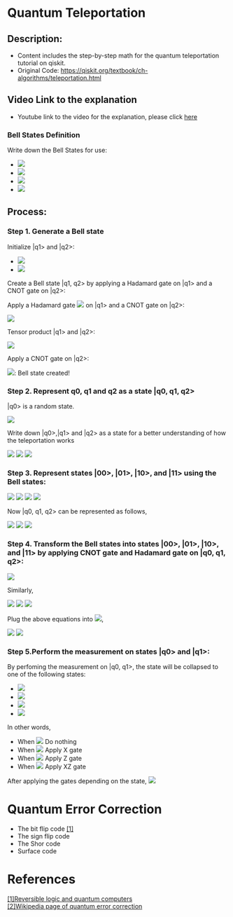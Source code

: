
# Quantum Teleportation

## Description: 
- Content includes the step-by-step math for the quantum teleportation tutorial on qiskit. 
- Original Code: https://qiskit.org/textbook/ch-algorithms/teleportation.html


## Video Link to the explanation
- Youtube link to the video for the explanation, please click [here](https://www.youtube.com/watch?v=cEhMuMWtThU&t=26s)

### Bell States Definition
Write down the Bell States for use:
- <img src="https://render.githubusercontent.com/render/math?math=\left|\Psi^{%2B}\right\rangle =\frac{1}{\sqrt{2}}\left(\left|11\right\rangle %2B \left|00\right\rangle \right)">
- <img src="https://render.githubusercontent.com/render/math?math=\left|\Phi^{%2B}\right\rangle =\frac{1}{\sqrt{2}}\left(\left|10\right\rangle %2B\left|01\right\rangle \right)">
- <img src="https://render.githubusercontent.com/render/math?math=\left|\Psi^{-}\right\rangle =\frac{1}{\sqrt{2}}\left(\left|11\right\rangle -\left|00\right\rangle \right)">
- <img src="https://render.githubusercontent.com/render/math?math=\left|\Phi^{-}\right\rangle =\frac{1}{\sqrt{2}}\left(\left|10\right\rangle -\left|01\right\rangle \right)">

## Process:

### Step 1. Generate a Bell state

Initialize |q1> and |q2>:

- <img src="https://render.githubusercontent.com/render/math?math=\left|q_{1}\right\rangle =\left|0\right\rangle">
- <img src="https://render.githubusercontent.com/render/math?math=\left|q_{2}\right\rangle =\left|0\right\rangle">

Create a Bell state |q1, q2> by applying a Hadamard gate on |q1> and a CNOT gate on |q2>:

Apply a Hadamard gate 
<img src="https://render.githubusercontent.com/render/math?math=H">
on |q1> and a CNOT gate on |q2>:

<img src="https://render.githubusercontent.com/render/math?math=H\left|q_{1}\right\rangle =\frac{1}{\sqrt{2}}\left(\left|1\right\rangle %2B\left|0\right\rangle \right)">

Tensor product |q1>  and |q2>:

<img src="https://render.githubusercontent.com/render/math?math=\left|q_{1}\right\rangle \otimes\left|q_{2}\right\rangle =\frac{1}{\sqrt{2}}\left[\left(\left|1\right\rangle %2B\left|0\right\rangle \right)\otimes\left|0\right\rangle \right]=\frac{1}{\sqrt{2}}\left(\left|10\right\rangle %2B\left|00\right\rangle \right)">

Apply a CNOT gate on |q2>:


<img src="https://render.githubusercontent.com/render/math?math=\left|q\right\rangle =CNOT_{12}\left|q_{1}\right\rangle \otimes\left|q_{2}\right\rangle =\frac{1}{\sqrt{2}}\left(\left|00\right\rangle %2B\left|11\right\rangle \right) ">: Bell state created!
 
 
### Step 2. Represent q0, q1 and q2 as a state |q0, q1, q2>

|q0>  is a random state.


<img src="https://render.githubusercontent.com/render/math?math=\left|q_{0}\right\rangle =\alpha\left|0\right\rangle %2B\beta\left|1\right\rangle ">

Write down |q0>,|q1> and |q2> as a state for a better understanding of how the teleportation works


<img src="https://render.githubusercontent.com/render/math?math=\left|q_{0},q_{1},q_{2}\right\rangle =\left|q_{0}\right\rangle \otimes\left|q_{1},q_{2}\right\rangle =\left(\alpha\left|0\right\rangle %2B \beta\left|1\right\rangle \right)\otimes\frac{1}{\sqrt{2}}\left(\left|11\right\rangle %2B \left|00\right\rangle \right) ">


<img src="https://render.githubusercontent.com/render/math?math==\frac{1}{\sqrt{2}}\left(\alpha\left|011\right\rangle %2B\alpha\left|000\right\rangle %2B\beta\left|111\right\rangle %2B\beta\left|100\right\rangle \right)">

<img src="https://render.githubusercontent.com/render/math?math==\frac{\alpha}{\sqrt{2}}\left(\left|01\right\rangle \otimes\left|1\right\rangle \right)%2B\frac{\alpha}{\sqrt{2}}\left(\left|00\right\rangle \otimes\left|0\right\rangle \right)%2B\frac{\beta}{\sqrt{2}}\left(\left|11\right\rangle \otimes\left|1\right\rangle \right)%2B\frac{\beta}{\sqrt{2}}\left(\left|10\right\rangle \otimes\left|0\right\rangle \right)">


### Step 3. Represent states |00>, |01>, |10>, and |11> using the Bell states:


<img src="https://render.githubusercontent.com/render/math?math=\left|01\right\rangle =\frac{1}{\sqrt{2}}\left(\left|\Phi^{+}\right\rangle -\left|\Phi^{-}\right\rangle \right)">


<img src="https://render.githubusercontent.com/render/math?math=\left|00\right\rangle =\frac{1}{\sqrt{2}}\left(\left|\Psi^{+}\right\rangle -\left|\Psi^{-}\right\rangle \right)">


<img src="https://render.githubusercontent.com/render/math?math=\left|10\right\rangle =\frac{1}{\sqrt{2}}\left(\left|\Phi^{+}\right\rangle %2B\left|\Phi^{-}\right\rangle \right)">


<img src="https://render.githubusercontent.com/render/math?math=\left|11\right\rangle =\frac{1}{\sqrt{2}}\left(\left|\Psi^{+}\right\rangle %2B\left|\Psi^{-}\right\rangle \right)">


Now |q0, q1, q2>  can be represented as follows,

<img src="https://render.githubusercontent.com/render/math?math=\left|q_{0},q_{1},q_{2}\right\rangle ">

<img src="https://render.githubusercontent.com/render/math?math==\left\{ \left[\frac{\alpha}{2}\left(\left|\Phi^{%2B}\right\rangle -\left|\Phi^{-}\right\rangle \right)\otimes\left|1\right\rangle %2B\frac{\alpha}{2}\left(\left|\Psi^{%2B}\right\rangle -\left|\Psi^{-}\right\rangle \right)\otimes\left|0\right\rangle %2B\frac{\beta}{2}\left(\left|\Psi^{%2B}\right\rangle %2B\left|\Psi^{-}\right\rangle \right)\otimes\left|1\right\rangle +\frac{\beta}{2}\left(\left|\Phi^{%2B}\right\rangle %2B\left|\Phi^{-}\right\rangle \otimes\left|0\right\rangle \right)\right]\right\} ">


<img src="https://render.githubusercontent.com/render/math?math==\left[\left|\Phi^{+}\right\rangle \otimes\left(\frac{\alpha}{2}\left|1\right\rangle %2B\frac{\beta}{2}\left|0\right\rangle \right)%2B\left|\Psi^{%2B}\right\rangle \otimes\left(\frac{\alpha}{2}\left|0\right\rangle %2B\frac{\beta}{2}\left|1\right\rangle \right)%2B\left|\Phi^{-}\right\rangle \otimes\left(\frac{-\alpha}{2}\left|1\right\rangle %2B\frac{\beta}{2}\left|0\right\rangle \right)%2B\left|\Psi^{-}\right\rangle \otimes\left(\frac{-\alpha}{2}\left|0\right\rangle %2B\frac{\beta}{2}\left|1\right\rangle \right)\right]">




### Step 4.  Transform the Bell states into states |00>, |01>, |10>, and |11>  by applying CNOT gate and Hadamard gate on |q0, q1, q2>:


<img src="https://render.githubusercontent.com/render/math?math=H_{0}\left(CNOT_{01}\left(\left|\Phi^{%2B}\right\rangle \right)\right)=H_{0}\left(\frac{1}{\sqrt{2}}\left(\left|11\right\rangle %2B\left|01\right\rangle \right)\right)=\frac{1}{2}\left[\left(\left|0\right\rangle -\left|1\right\rangle \right)\otimes\left|1\right\rangle %2B\left(\left|0\right\rangle %2B\left|1\right\rangle \right)\otimes\left|1\right\rangle \right]=\left|01\right\rangle">

Similarly,

<img src="https://render.githubusercontent.com/render/math?math=H_{0}\left(CNOT_{01}\left(\left|\Psi^{%2B}\right\rangle \right)\right)=\left|00\right\rangle">
<img src="https://render.githubusercontent.com/render/math?math=H_{0}\left(CNOT_{01}\left(\left|\Phi^{-}\right\rangle \right)\right)=-\left|11\right\rangle">
<img src="https://render.githubusercontent.com/render/math?math=H_{0}\left(CNOT_{01}\left(\left|\Psi^{-}\right\rangle \right)\right)=-\left|10\right\rangle">

Plug the above equations into
<img src="https://render.githubusercontent.com/render/math?math=H_{0}\left(CNOT_{01}\left(\left|q_{0},q_{1},q_{2}\right\rangle \right)\right)">,


<img src="https://render.githubusercontent.com/render/math?math=H_{0}\left(CNOT_{01}\left(\left|q_{0},q_{1},q_{2}\right\rangle \right)\right)">
<img src="https://render.githubusercontent.com/render/math?math==\left[\left|01\right\rangle \otimes\left(\frac{\alpha}{2}\left|1\right\rangle %2B\frac{\beta}{2}\left|0\right\rangle \right)%2B\left|00\right\rangle \otimes\left(\frac{\alpha}{2}\left|0\right\rangle +\frac{\beta}{2}\left|1\right\rangle \right)%2B\left|11\right\rangle \otimes\left(\frac{\alpha}{2}\left|1\right\rangle -\frac{\beta}{2}\left|0\right\rangle \right)%2B\left|10\right\rangle \otimes\left(\frac{\alpha}{2}\left|0\right\rangle -\frac{\beta}{2}\left|1\right\rangle \right)\right]">



### Step 5.Perform the measurement on states |q0> and |q1>:
By perfoming the measurement on |q0, q1>, the state will be collapsed to one of the following states:

- <img src="https://render.githubusercontent.com/render/math?math=\left|00\right\rangle \otimes\left(\alpha\left|0\right\rangle %2B\beta\left|1\right\rangle \right)">
- <img src="https://render.githubusercontent.com/render/math?math=\left|01\right\rangle \otimes\left(\alpha\left|1\right\rangle %2B\beta\left|0\right\rangle \right) ">
- <img src="https://render.githubusercontent.com/render/math?math=\left|11\right\rangle \otimes\left(\alpha\left|1\right\rangle -\beta\left|0\right\rangle \right)">
- <img src="https://render.githubusercontent.com/render/math?math=\left|10\right\rangle \otimes\left(\alpha\left|0\right\rangle -\beta\left|1\right\rangle \right)">


In other words,

- When <img src="https://render.githubusercontent.com/render/math?math=\left|00\right\rangle \longrightarrow"> Do nothing
- When <img src="https://render.githubusercontent.com/render/math?math=\left|01\right\rangle \longrightarrow"> Apply X gate
- When <img src="https://render.githubusercontent.com/render/math?math=\left|11\right\rangle \longrightarrow"> Apply Z gate
- When <img src="https://render.githubusercontent.com/render/math?math=\left|10\right\rangle \longrightarrow"> Apply XZ gate


After applying the gates depending on the state,
<img src="https://render.githubusercontent.com/render/math?math=\left|q_{2}\right\rangle =\alpha\left|0\right\rangle %2B\beta\left|1\right\rangle ">

# Quantum Error Correction
- The bit flip code [[1]](https://journals.aps.org/pra/abstract/10.1103/PhysRevA.32.3266)
- The sign flip code
- The Shor code
- Surface code


# References
[[1]Reversible logic and quantum computers](https://journals.aps.org/pra/abstract/10.1103/PhysRevA.32.3266)  
[[2]Wikipedia page of quantum error correction](https://en.wikipedia.org/wiki/Quantum_error_correction)
